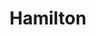 ---
title: Hamilton
crosslinks:
- metacanada
- HBGG
- hamiltonmusical
- kitchener
- AskReddit
- McMaster
- WTF
- canada
- news
- LifeProTips
- WorldOfWarships
- IKEA
- chicago
- Flipping
- ontario
- toronto
- onguardforthee
- learnprogramming
- Detroitcityfc
---